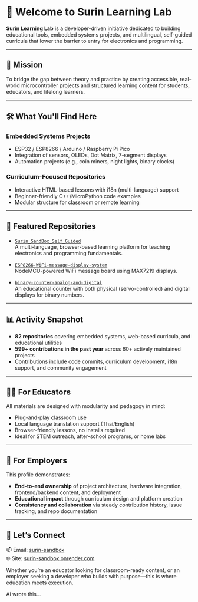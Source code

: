 # 👋 Welcome to Surin Learning Lab

**Surin Learning Lab** is a developer-driven initiative dedicated to building educational tools, embedded systems projects, and multilingual, self-guided curricula that lower the barrier to entry for electronics and programming.

---

## 🎯 Mission

To bridge the gap between theory and practice by creating accessible, real-world microcontroller projects and structured learning content for students, educators, and lifelong learners.

---

## 🛠️ What You'll Find Here

### Embedded Systems Projects
- ESP32 / ESP8266 / Arduino / Raspberry Pi Pico
- Integration of sensors, OLEDs, Dot Matrix, 7-segment displays
- Automation projects (e.g., coin miners, night lights, binary clocks)

### Curriculum-Focused Repositories
- Interactive HTML-based lessons with i18n (multi-language) support
- Beginner-friendly C++/MicroPython code examples
- Modular structure for classroom or remote learning

---

## 📂 Featured Repositories

- [`Surin_SandBox_Self_Guided`](https://github.com/Surin-Learning-Lab/Surin_SandBox_Self_Guided)  
  A multi-language, browser-based learning platform for teaching electronics and programming fundamentals.

- [`ESP8266-WiFi-message-display-system`](https://github.com/Surin-Learning-Lab/ESP8266-WiFi-message-display-system)  
  NodeMCU-powered WiFi message board using MAX7219 displays.

- [`binary-counter-analog-and-digital`](https://github.com/Surin-Learning-Lab/binary-counter-analog-and-digital)  
  An educational counter with both physical (servo-controlled) and digital displays for binary numbers.

---

## 📊 Activity Snapshot

- **82 repositories** covering embedded systems, web-based curricula, and educational utilities  
- **599+ contributions in the past year** across 60+ actively maintained projects  
- Contributions include code commits, curriculum development, i18n support, and community engagement

---

## 👨‍🏫 For Educators

All materials are designed with modularity and pedagogy in mind:
- Plug-and-play classroom use
- Local language translation support (Thai/English)
- Browser-friendly lessons, no installs required
- Ideal for STEM outreach, after-school programs, or home labs

---

## 💼 For Employers

This profile demonstrates:
- **End-to-end ownership** of project architecture, hardware integration, frontend/backend content, and deployment
- **Educational impact** through curriculum design and platform creation
- **Consistency and collaboration** via steady contribution history, issue tracking, and repo documentation

---

## 🤝 Let’s Connect

📫 Email: [surin-sandbox](mailto:44airdiver@gmail.com)  
🌐 Site: [surin-sandbox.onrender.com](https://surin-sandbox.onrender.com/)

Whether you’re an educator looking for classroom-ready content, or an employer seeking a developer who builds with purpose—this is where education meets execution.

Ai wrote this...

